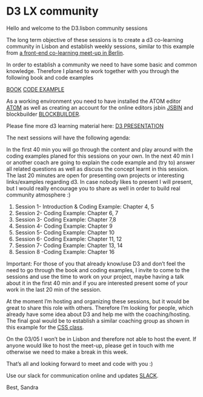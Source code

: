 # D3 LX community

Hello and welcome to the D3.lisbon community sessions

The long term objective of these sessions is to create a d3 co-learning community in Lisbon and establish weekly sessions, similar to this example from [a front-end co-learning meet-up in Berlin](https://www.meetup.com/de-DE/opentechschool-berlin/events/259259284/).

In order to establish a community we need to have some basic and common knowledge.
Therefore I planed to work together with you through the following book and code examples

[BOOK](https://alignedleft.com/tutorials/d3)
[CODE EXAMPLE](https://github.com/alignedleft/d3-book/releases)

As a working environment you need to have installed the ATOM editor [ATOM](https://atom.io/) as well as creating an account for the online editors jsbin [JSBIN](https://jsbin.com/?html,output) and blockbuilder [BLOCKBUILDER](https://blockbuilder.org/).

Please fine more d3 learning material here: [D3 PRESENTATION](https://slides.com/sandravizmad/d3js)

The next sessions will have the following agenda:

In the first 40 min you will go through the content and play around with the coding 			examples planed for this sessions on your own.
In the next 40 min I or another coach are going to explain the code example and (try to) 			answer all related questions as well as discuss the concept learnt in this session.
The last 20 minutes are open for presenting own projects or interesting links/examples 			regarding d3. In case nobody likes to present I will present, but I would really encourage 		you to share as well in order to build real community atmosphere :)

1. Session 1- Introduction & Coding Example: Chapter 4, 5
2. Session 2- Coding Example: Chapter 6, 7
3. Session 3- Coding Example: Chapter 7,8
4. Session 4- Coding Example: Chapter 9
5. Session 5- Coding Example: Chapter 10
6. Session 6- Coding Example: Chapter 11, 12
7. Session 7- Coding Example: Chapter 13, 14
8. Session 8 -Coding Example: Chapter 16

Important: For those of you that already know/use D3 and don’t feel the need to go through the book and coding examples, I invite to come to the sessions and use the time to work on your project, maybe having a talk about it in the first 40 min and if you are interested present some of your work in the last 20 min of the session.

At the moment I’m hosting and organizing these sessions, but it would be great to share this role with others. Therefore I’m looking for people, which already have some idea about D3 and help me with the coaching/hosting. The final goal would be to establish a similar coaching group as shown in this example for the [CSS class](https://cssclass.es/coaches/).

On the 03/05 I won’t be in Lisbon and therefore not able to host the event. If anyone would like to host the meet-up, please get in touch with me otherwise we need to make a break in this week.

That’s all and looking forward to meet and code with you :)

Use our slack for communication online and updates
[SLACK](https://join.slack.com/t/d3lxcommunity/shared_invite/enQtNjA0NzE5ODE0NDY1LWVmODVhYjAzYTdhMWJmZTBlNTMxODBlYWRjMTRhNzJkYjZkNmMwOGNjOGEzYzEzNjFkZDU1YzYwZjI4ZDg3OTQ).


Best,
Sandra
